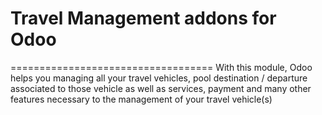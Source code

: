 # Travel Management addons for Odoo
===================================
With this module, Odoo helps you managing all your travel vehicles, pool destination / departure associated to those vehicle as well as services, payment and many other features necessary to the management of your travel vehicle(s)
